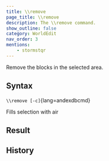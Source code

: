 ```yaml
---
title: \\remove
page_title: \\remove
description: The \\remove command.
show_outline: false
category: WorldEdit
nav_order: 3
mentions:
    - stormstqr
---
```


Remove the blocks in the selected area.

<CommandDetailsTable
    name="\\remove"
    :categories="[
        'system', 'world', 'server', 'worldedit'
    ]"
    :requiredTags="[
        'canUseChatCommands'
    ]"
    ultraSecurityModeSecurityLevel="WorldEdit"
    version="1.0.0"
    :undoSupported="1"
    :functional="true"
    :deprecated="false"
/>

## Syntax

`\\remove [-c]`{lang=andexdbcmd}

<indent>Fills selection with air</indent>

## Result


## History
